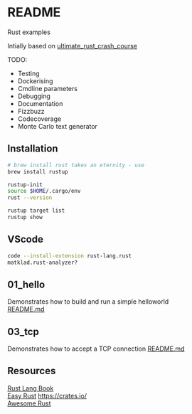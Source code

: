 # README
Rust examples 

Intially based on [ultimate_rust_crash_course](https://github.com/CleanCut/ultimate_rust_crash_course)

TODO:
* Testing
* Dockerising
* Cmdline parameters
* Debugging
* Documentation
* Fizzbuzz
* Codecoverage
* Monte Carlo text generator

## Installation 
```sh
# brew install rust takes an eternity - use
brew install rustup

rustup-init
source $HOME/.cargo/env
rust --version

rustup target list   
rustup show          
```

## VScode
```sh
code --install-extension rust-lang.rust
matklad.rust-analyzer?
```

## 01_hello
Demonstrates how to build and run a simple helloworld  
[README.md](01_hello/README.md)

## 03_tcp
Demonstrates how to accept a TCP connection
[README.md](03_tcp/README.md)

## Resources
[Rust Lang Book](https://doc.rust-lang.org/book/title-page.html)   
[Easy Rust](https://dhghomon.github.io/easy_rust/Chapter_0.html)
https://crates.io/  
[Awesome Rust](https://github.com/velvia/awesome-rust)  